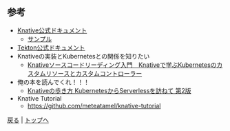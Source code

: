 ## 参考

* [Knative公式ドキュメント](https://knative.dev/)
  * [サンプル](https://knative.dev/docs/samples/)
* [Tekton公式ドキュメント](https://github.com/tektoncd/pipeline/tree/master/docs)
* Knativeの実装とKubernetesとの関係を知りたい
  * [Knativeソースコードリーディング入門　Knativeで学ぶKubernetesのカスタムリソースとカスタムコントローラー](https://booth.pm/ja/items/1568456)
* 俺の本を読んでくれ！！！
  * [Knativeの歩き方 KubernetesからServerlessを訪ねて 第2版](https://booth.pm/ja/items/1309468)
* Knative Tutorial
  * https://github.com/meteatamel/knative-tutorial

[戻る](step4.md) | [トップへ](README.md)
